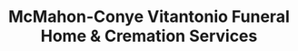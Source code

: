 ---
title: "McMahon-Conye Vitantonio Funeral Home & Cremation Services"
url: /mentor/mcmahon-conye-vitantonio-funeral-home-and-cremation-services/
shop: funeral directors
---